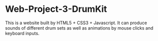 # Web-Project-3-DrumKit
This is a website built by HTML5 + CSS3 + Javascript. It can produce sounds of different drum sets as well as animations by mouse clicks and keyboard inputs.
